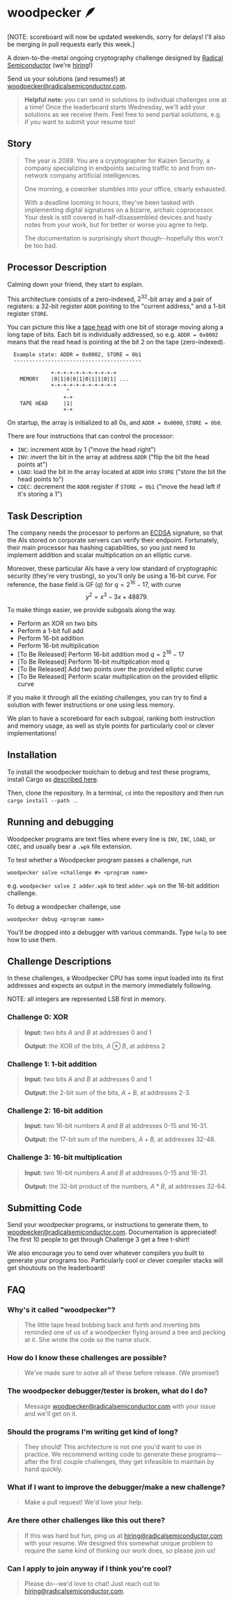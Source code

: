 # woodpecker 🪶

[NOTE: scoreboard will now be updated weekends, sorry for delays! I'll also be merging in pull requests early this week.]

A down-to-the-metal ongoing cryptography challenge designed by [Radical Semiconductor](https://radicalsemiconductor.com/) (we're [hiring](https://www.linkedin.com/company/radical-semiconductor/jobs/)!)

Send us your solutions (and resumes!) at woodpecker@radicalsemiconductor.com.

> **Helpful note:** you can send in solutions to individual challenges one at a time! Once the leaderboard starts Wednesday, we'll add your solutions as we receive them. Feel free to send partial solutions, e.g. if you want to submit your resume too!

## Story

> The year is 2089. You are a cryptographer for Kaizen Security, a company specializing in endpoints securing traffic to and from on-network company artificial intelligences.
>
> One morning, a coworker stumbles into your office, clearly exhausted.
>
> With a deadline looming in hours, they've been tasked with implementing digital signatures on a bizarre, archaic coprocessor. Your desk is still covered in half-disassembled devices and hasty notes from your work, but for better or worse you agree to help. 
>
>The documentation is surprisingly short though--hopefully this won't be too bad. 

## Processor Description

Calming down your friend, they start to explain. 

This architecture consists of a zero-indexed, $2^{32}$-bit array and a pair of registers: a 32-bit register `ADDR` pointing to the "current address," and a 1-bit register `STORE`.

You can picture this like a [tape head](https://en.wikipedia.org/wiki/Turing_machine#Description) with one bit of storage moving along a long tape of bits. Each bit is individually addressed, so e.g. `ADDR = 0x0002` means that the read head is pointing at the bit 2 on the tape (zero-indexed).

```
  Example state: ADDR = 0x0002, STORE = 0b1
  -----------------------------------------

              +-+-+-+-+-+-+-+-+-+-+
    MEMORY    |0|1|0|0|1|0|1|1|0|1| ...
              +-+-+-+-+-+-+-+-+-+-+
                   ^
                  +-+
    TAPE HEAD     |1|
                  +-+
```

On startup, the array is initialized to all 0s, and `ADDR = 0x0000`, `STORE = 0b0`.

There are four instructions that can control the processor:
* `INC`: increment `ADDR` by 1 ("move the head right")
* `INV`: invert the bit in the array at address `ADDR` ("flip the bit the head points at")
* `LOAD`: load the bit in the array located at `ADDR` into `STORE` ("store the bit the head points to")
* `CDEC`: decrement the `ADDR` register if `STORE = 0b1` ("move the head left if it's storing a 1")

## Task Description

The company needs the processor to perform an [ECDSA](https://en.wikipedia.org/wiki/Elliptic_Curve_Digital_Signature_Algorithm) signature, so that the AIs stored on corporate servers can verify their endpoint. Fortunately, their main processor has hashing capabilities, so you just need to implement addition and scalar multiplication on an elliptic curve.

Moreover, these particular AIs have a very low standard of cryptographic security (they're very trusting), so you'll only be using a 16-bit curve. For reference, the base field is $\operatorname{GF}(q)$ for $q = 2^{16} - 17$, with curve 
$$y^2 = x^3 - 3x + 48879.$$

To make things easier, we provide subgoals along the way.

* Perform an XOR on two bits
* Perform a 1-bit full add
* Perform 16-bit addition
* Perform 16-bit multiplication
* [To Be Released] Perform 16-bit addition mod $q = 2^{16} - 17$
* [To Be Released] Perform 16-bit multiplication mod $q$
* [To Be Released] Add two points over the provided elliptic curve
* [To Be Released] Perform scalar multiplication on the provided elliptic curve

If you make it through all the existing challenges, you can try to find a solution with fewer instructions or one using less memory.

We plan to have a scoreboard for each subgoal, ranking both instruction and memory usage, as well as style points for particularly cool or clever implementations!

## Installation

To install the woodpecker toolchain to debug and test these programs, install Cargo as [described here](https://doc.rust-lang.org/cargo/getting-started/installation.html). 

Then, clone the repository. In a terminal, `cd` into the repository and then run `cargo install --path .`.

## Running and debugging

Woodpecker programs are text files where every line is `INV`, `INC`, `LOAD`, or `CDEC`, and usually bear a  `.wpk` file extension. 

To test whether a Woodpecker program passes a challenge, run 
```
woodpecker solve <challenge #> <program name>
```

e.g. `woodpecker solve 2 adder.wpk` to test `adder.wpk` on the 16-bit addition challenge.

To debug a woodpecker challenge, use

```
woodpecker debug <program name>
```

You'll be dropped into a debugger with various commands. Type `help` to see how to use them.

## Challenge Descriptions

In these challenges, a Woodpecker CPU has some input loaded into its first addresses and expects an output in the memory immediately following.

NOTE: all integers are represented LSB first in memory.

### Challenge 0: XOR

> **Input:** two bits $A$ and $B$ at addresses 0 and 1
>
> **Output:** the XOR of the bits, $A \oplus B$, at address 2

### Challenge 1: 1-bit addition

> **Input:** two bits $A$ and $B$ at addresses 0 and 1
>
> **Output:** the 2-bit sum of the bits, $A + B$, at addresses 2-3.

### Challenge 2: 16-bit addition

> **Input:** two 16-bit numbers $A$ and $B$ at addresses 0-15 and 16-31.
>
> **Output:** the 17-bit sum of the numbers, $A + B$, at addresses 32-48.

### Challenge 3: 16-bit multiplication

> **Input:** two 16-bit numbers $A$ and $B$ at addresses 0-15 and 16-31.
>
> **Output:** the 32-bit product of the numbers, $A * B$, at addresses 32-64.

## Submitting Code

Send your woodpecker programs, or instructions to generate them, to woodpecker@radicalsemiconductor.com. Documentation is appreciated!
The first 10 people to get through Challenge 3 get a free t-shirt!

We also encourage you to send over whatever compilers you built to generate your programs too. Particularly cool or clever compiler stacks will get shoutouts on the leaderboard!

## FAQ

### Why's it called "woodpecker"?

> The little tape head bobbing back and forth and inverting bits reminded one of us of a woodpecker flying around a tree and pecking at it. She wrote the code so the name stuck.

### How do I know these challenges are possible?

> We've made sure to solve all of these before release. (We promise!)

### The woodpecker debugger/tester is broken, what do I do?

> Message woodpecker@radicalsemiconductor.com with your issue and we'll get on it.

### Should the programs I'm writing get kind of long?

> They should! This architecture is not one you'd want to use in practice. We recommend writing code to generate these programs--after the first couple challenges, they get infeasible to maintain by hand quickly.

### What if I want to improve the debugger/make a new challenge?

> Make a pull request! We'd love your help.

### Are there other challenges like this out there?

> If this was hard but fun, ping us at hiring@radicalsemiconductor.com with your resume. We designed this somewhat unique problem to require the same kind of thinking our work does, so please join us!

### Can I apply to join anyway if I think you're cool?

> Please do--we'd love to chat! Just reach out to hiring@radicalsemiconductor.com.
